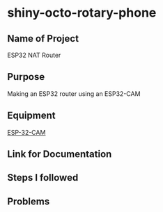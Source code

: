 # shiny-octo-rotary-phone

## Name of Project
ESP32 NAT Router

## Purpose
Making an ESP32 router using an ESP32-CAM

## Equipment
[ESP-32-CAM](https://www.amazon.com/dp/B08P2578LV?psc=1&ref=ppx_yo2ov_dt_b_product_details)

## Link for Documentation

## Steps I followed

## Problems
